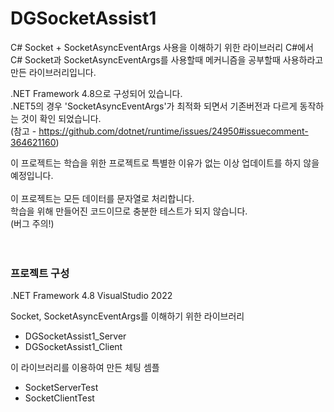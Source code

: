# DGSocketAssist1
C# Socket + SocketAsyncEventArgs 사용을 이해하기 위한 라이브러리
C#에서 C# Socket과 SocketAsyncEventArgs를 사용할때 메커니즘을 공부할때 사용하라고 만든 라이브러리입니다.

.NET Framework 4.8으로 구성되어 있습니다.<br />
.NET5의 경우 'SocketAsyncEventArgs'가 최적화 되면서 기존버전과 다르게 동작하는 것이 확인 되었습니다.<br />
(참고 - https://github.com/dotnet/runtime/issues/24950#issuecomment-364621160)<br />

이 프로젝트는 학습을 위한 프로젝트로 특별한 이유가 없는 이상 업데이트를 하지 않을 예정입니다.
<br />
<br />
이 프로젝트는 모든 데이터를 문자열로 처리합니다.<br />
학습을 위해 만들어진 코드이므로 충분한 테스트가 되지 않습니다.<br />
(버그 주의!)<br />
<br />
<br />

### 프로젝트 구성
.NET Framework 4.8
VisualStudio 2022


Socket, SocketAsyncEventArgs를 이해하기 위한 라이브러리
- DGSocketAssist1_Server
- DGSocketAssist1_Client


이 라이브러리를 이용하여 만든 체팅 셈플
- SocketServerTest
- SocketClientTest


